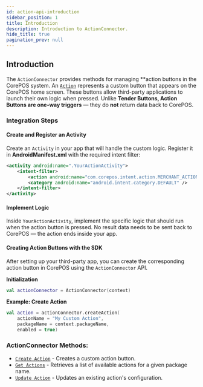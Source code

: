```yaml
---
id: action-api-introduction
sidebar_position: 1
title: Introduction
description: Introduction to ActionConnector.
hide_title: true
pagination_prev: null
---
```


## Introduction

The `ActionConnector` provides methods for managing **action buttons in the CorePOS system.
An [`Action`](../models/models-action#action) represents a custom button that appears on the CorePOS home screen.
These buttons allow third-party applications to launch their own logic when pressed.
Unlike **Tender Buttons, Action Buttons are one-way triggers** — they do **not** return data back to CorePOS.

### Integration Steps
#### Create and Register an Activity
Create an `Activity` in your app that will handle the custom logic. Register it in **AndroidManifest.xml** with the required intent filter:

```xml
<activity android:name=".YourActionActivity">
    <intent-filter>
        <action android:name="com.corepos.intent.action.MERCHANT_ACTION" />
        <category android:name="android.intent.category.DEFAULT" />
    </intent-filter>
</activity>
```

#### Implement Logic
Inside `YourActionActivity`, implement the specific logic that should run when the action button is pressed.
No result data needs to be sent back to CorePOS — the action ends inside your app.

#### Creating Action Buttons with the SDK
After setting up your third-party app, you can create the corresponding action button in CorePOS using the `ActionConnector` API.

**Initialization**
```kotlin
val actionConnector = ActionConnector(context)
```

**Example: Create Action**
```kotlin
val action = actionConnector.createAction(
    actionName = "My Custom Action",
    packageName = context.packageName,
    enabled = true)
```

### ActionConnector Methods:
- [`Create Action`](action-api-create-action) - Creates a custom action button.
- [`Get Actions`](action-api-get-actions) - Retrieves a list of available actions for a given package name.
- [`Update Action`](action-api-update-action) - Updates an existing action's configuration.